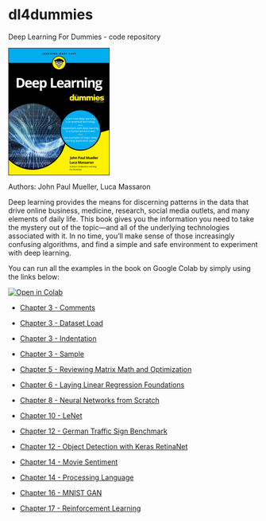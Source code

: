 # dl4dummies
Deep Learning For Dummies - code repository

<a href="https://www.wiley.com/en-us/Deep+Learning+For+Dummies-p-9781119543039"><img src="Deep Learning For Dummies.jpg" alt="Deep Learning For Dummies Cover" height="256px" align="center"></a>

Authors: John Paul Mueller, Luca Massaron

Deep learning provides the means for discerning patterns in the data that drive online business, medicine, research, social media outlets, and many elements of daily life. This book gives you the information you need to take the mystery out of the topic—and all of the underlying technologies associated with it. In no time, you’ll make sense of those increasingly confusing algorithms, and find a simple and safe environment to experiment with deep learning.

You can run all the examples in the book on Google Colab by simply using the links below:

[![Open in Colab](https://colab.research.google.com/assets/colab-badge.svg)](https://github.com/lmassaron/dl4dummies)

+ [Chapter 3 - Comments](https://colab.research.google.com/github/lmassaron/dl4dummies/blob/master/DL4D_03_Comments.ipynb)

+ [Chapter 3 - Dataset Load](https://colab.research.google.com/github/lmassaron/dl4dummies/blob/master/DL4D_03_Dataset_Load.ipynb)

+ [Chapter 3 - Indentation](https://colab.research.google.com/github/lmassaron/dl4dummies/blob/master/DL4D_03_Indentation.ipynb)

+ [Chapter 3 - Sample](https://colab.research.google.com/github/lmassaron/dl4dummies/blob/master/DL4D_03_Sample.ipynb)

+ [Chapter 5 - Reviewing Matrix Math and Optimization](https://colab.research.google.com/github/lmassaron/dl4dummies/blob/master/DL4D_05_Reviewing_Matrix_Math_and_Optimization.ipynb)

+ [Chapter 6 - Laying Linear Regression Foundations](https://colab.research.google.com/github/lmassaron/dl4dummies/blob/master/DL4D_06_Laying_Linear_Regression_Foundations.ipynb)

+ [Chapter 8 - Neural Networks from Scratch](https://colab.research.google.com/github/lmassaron/dl4dummies/blob/master/DL4D_08_NN_From_Scratch.ipynb)

+ [Chapter 10 - LeNet](https://colab.research.google.com/github/lmassaron/dl4dummies/blob/master/DL4D_10_LeNet5.ipynb)

+ [Chapter 12 - German Traffic Sign Benchmark](https://colab.research.google.com/github/lmassaron/dl4dummies/blob/master/DL4D_12_German_Traffic_Sign_Benchmark.ipynb)

+ [Chapter 12 - Object Detection with Keras RetinaNet](https://colab.research.google.com/github/lmassaron/dl4dummies/blob/master/DL4D_13_object_detection_with_keras_retinanet.ipynb)

+ [Chapter 14 - Movie Sentiment](https://colab.research.google.com/github/lmassaron/dl4dummies/blob/master/DL4D_14_Movie_Sentiment.ipynb)

+ [Chapter 14 - Processing Language](https://colab.research.google.com/github/lmassaron/dl4dummies/blob/master/DL4D_14_Processing_Language.ipynb)

+ [Chapter 16 - MNIST GAN](https://colab.research.google.com/github/lmassaron/dl4dummies/blob/master/DL4D_16_MNIST_GAN.ipynb)

+ [Chapter 17 - Reinforcement Learning](https://colab.research.google.com/github/lmassaron/dl4dummies/blob/master/DL4D_17_Reinforcement_Learning.ipynb)
